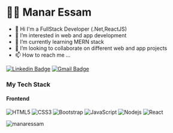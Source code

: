 # :woman_technologist: Manar Essam
- 👋 Hi I'm a FullStack Developer (.Net,ReactJS)
- 👀 I’m interested in web and app development 
- 🌱 I’m currently learning MERN stack
- 💞️ I’m looking to collaborate on different web and app projects
- 📫 How to reach me ...


[![Linkedin Badge](https://img.shields.io/badge/-LinkedIn-blue?style=flat-square&logo=Linkedin&logoColor=white&link=https://www.linkedin.com/in/manar-eldredy-909)](https://www.linkedin.com/in/manar-eldredy-909)
[![Gmail Badge](https://img.shields.io/badge/-Gmail-c14438?style=flat-square&logo=Gmail&logoColor=white&link=mailto:manareldredy@gmail.com)](mailto:manareldredy@gmail.com)


### My Tech Stack



#### Frontend
![HTML5](https://img.shields.io/badge/-HTML5-%23E44D27?style=flat-square&logo=html5&logoColor=ffffff)
![CSS3](https://img.shields.io/badge/-CSS3-%231572B6?style=flat-square&logo=css3)
![Bootstrap](https://img.shields.io/badge/-Bootstrap-563D7C?style=flat-square&logo=bootstrap)
![JavaScript](https://img.shields.io/badge/-JavaScript-%23F7DF1C?style=flat-square&logo=javascript&logoColor=000000&labelColor=%23F7DF1C&color=%23FFCE5A)
![Nodejs](https://img.shields.io/badge/-Nodejs-black?style=flat-square&logo=Node.js)
![React](https://img.shields.io/badge/-React-%23282C34?style=flat-square&logo=react)







<p><img align="center" src="https://github-readme-streak-stats.herokuapp.com/?user=manaressam9&" alt="manaressam" /></p>
